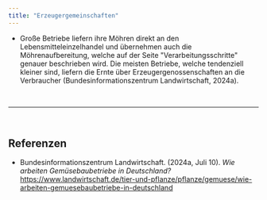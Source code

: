 ```yaml
---
title: "Erzeugergemeinschaften"
---
```



- Große Betriebe liefern ihre Möhren direkt an den Lebensmitteleinzelhandel und übernehmen auch die Möhrenaufbereitung, welche auf der Seite "Verarbeitungsschritte" genauer beschrieben wird. Die meisten Betriebe, welche tendenziell kleiner sind, liefern die Ernte über Erzeugergenossenschaften an die Verbraucher (Bundesinformationszentrum Landwirtschaft, 2024a).


<br>

---

<br> 

## Referenzen
- Bundesinformationszentrum Landwirtschaft. (2024a, Juli 10). *Wie arbeiten Gemüsebaubetriebe in Deutschland?* <https://www.landwirtschaft.de/tier-und-pflanze/pflanze/gemuese/wie-arbeiten-gemuesebaubetriebe-in-deutschland>
